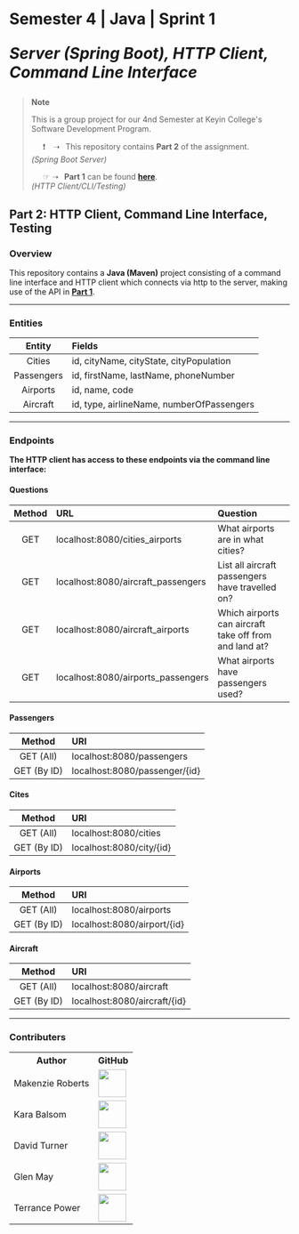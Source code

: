 <h1>
  Semester 4 | Java | Sprint 1

  *Server (Spring Boot), HTTP Client, Command Line Interface*
</h1>


> __Note__ 
>
> This is a group project for our 4nd Semester at Keyin College's Software Development Program.
>
>⠀⠀❗ ⠀➝⠀This repository contains **Part 2** of the assignment.⠀⠀⠀ *(Spring Boot Server)*
>
>⠀⠀☞ ➝⠀**Part 1** can be found [**here**](https://github.com/KeyinTeamAwesome/Sem4_Sprint1_Part1).⠀⠀⠀⠀⠀⠀⠀⠀⠀⠀⠀⠀⠀⠀⠀⠀⠀⠀⠀ *(HTTP Client/CLI/Testing)*


## Part 2: HTTP Client, Command Line Interface, Testing

### **Overview**
This repository contains a **Java (Maven)** project consisting of a command line interface and HTTP client which connects via http to the server, making use of the API in [**Part 1**](https://github.com/KeyinTeamAwesome/Sem4_Sprint1_Part1).

---
<!-- Remove from this part and only add to part 1? -->
### **Entities**

| Entity       | Fields                                      | 
| :----------: | :------------------------------------------ | 
|    Cities    | id, cityName, cityState, cityPopulation     |
|  Passengers  | id, firstName, lastName, phoneNumber        |
|   Airports   | id, name, code                              |
|   Aircraft   | id, type, airlineName, numberOfPassengers   |

---

### **Endpoints**

**The HTTP client has access to these endpoints via the command line interface:**

#### **Questions**

|   Method    | URL                                 | Question                                               |
| :---------: | :---------------------------------- | :----------------------------------------------------- |
|     GET     | localhost:8080/cities_airports      | What airports are in what cities?                      |
|     GET     | localhost:8080/aircraft_passengers  | List all aircraft passengers have travelled on?        |
|     GET     | localhost:8080/aircraft_airports    | Which airports can aircraft take off from and land at? |
|     GET     | localhost:8080/airports_passengers  | What airports have passengers used?                    |

#### **Passengers**

|   Method    | URI                           |
| :---------: | :---------------------------- |
|  GET (All)  | localhost:8080/passengers     |
| GET (By ID) | localhost:8080/passenger/{id} |

#### **Cites**

|              Method                | URI                          |
| :--------------------------------: | :--------------------------- |
|             GET (All)              | localhost:8080/cities        |
|            GET (By ID)             | localhost:8080/city/{id}     |

#### **Airports**

|              Method                | URI                          |
| :--------------------------------: | :--------------------------- |
|             GET (All)              | localhost:8080/airports      |
|            GET (By ID)             | localhost:8080/airport/{id}  |

#### **Aircraft**

|              Method                | URI                          |
| :--------------------------------: | :--------------------------- |
|             GET (All)              | localhost:8080/aircraft      |
|            GET (By ID)             | localhost:8080/aircraft/{id} |

---

### Contributers

<table>
  <tr>
    <th>Author</th>
    <th>GitHub</th>
  </tr>
  <tr>
    <td>Makenzie Roberts</td>
    <td>
      <a href="https://github.com/MakenzieRoberts"><img height="50px" src="https://avatars.githubusercontent.com/u/100213075?v=4"></a>
    </td>
  </tr> 
  <tr>
    <td>Kara Balsom</td>
    <td>
      <a href="https://github.com/kbalsom"><img height="50px" src="https://avatars.githubusercontent.com/u/100210446?v=4"></a>
    </td>
  </tr>
  <tr>
    <td>David Turner</td>
    <td>
      <a href="https://github.com/DeToxFox"><img height="50px" src="https://avatars.githubusercontent.com/u/95373983?v=4"></a>
    </td>
  </tr>
      <td>Glen May</td>
    <td>
      <a href="https://github.com/ellis0n"><img height="50px" src="https://avatars.githubusercontent.com/u/100211236?v=4"></a>
    </td>
  </tr>
    </tr>
      <td>Terrance Power</td>
    <td>
      <a href="https://github.com/Tpower16"><img height="50px" src="https://avatars.githubusercontent.com/u/100700181?v=4"></a>
    </td>
  </tr>
</table>
